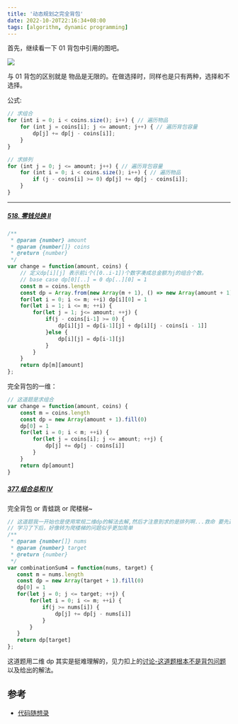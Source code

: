 ```yaml
---
title: '动态规划之完全背包'
date: 2022-10-20T22:16:34+08:00
tags: [algorithm, dynamic programming]
---
```


首先，继续看一下 01 背包中引用的图吧。

![](https://cdn.staticaly.com/gh/yokiizx/picgo@master/img/202210161922324.png)

与 01 背包的区别就是 物品是无限的。在做选择时，同样也是只有两种，选择和不选择。

公式:

```JavaScript
// 求组合
for (int i = 0; i < coins.size(); i++) { // 遍历物品
    for (int j = coins[i]; j <= amount; j++) { // 遍历背包容量
        dp[j] += dp[j - coins[i]];
    }
}

// 求排列
for (int j = 0; j <= amount; j++) { // 遍历背包容量
    for (int i = 0; i < coins.size(); i++) { // 遍历物品
        if (j - coins[i] >= 0) dp[j] += dp[j - coins[i]];
    }
}
```

---

##### [518. 零钱兑换 II](https://leetcode.cn/problems/coin-change-ii/)

```JavaScript
/**
 * @param {number} amount
 * @param {number[]} coins
 * @return {number}
 */
var change = function(amount, coins) {
    // 定义dp[i][j] 表示前i个([0..i-1])个数字凑成总金额为j的组合个数。
    // base case dp[0][..] = 0 dp[..][0] = 1
    const m = coins.length
    const dp = Array.from(new Array(m + 1), () => new Array(amount + 1).fill(0))
    for(let i = 0; i <= m; ++i) dp[i][0] = 1
    for(let i = 1; i <= m; ++i) {
        for(let j = 1; j<= amount; ++j) {
            if(j - coins[i-1] >= 0) {
                dp[i][j] = dp[i-1][j] + dp[i][j - coins[i - 1]]
            }else {
                dp[i][j] = dp[i-1][j]
            }
        }
    }
    return dp[m][amount]
};
```

完全背包的一维：

```JavaScript
// 这道题是求组合
var change = function(amount, coins) {
    const m = coins.length
    const dp = new Array(amount + 1).fill(0)
    dp[0] = 1
    for(let i = 0; i < m; ++i) {
        for(let j = coins[i]; j <= amount; ++j) {
            dp[j] += dp[j - coins[i]]
        }
    }
    return dp[amount]
}
```

##### [377.组合总和 IV](https://leetcode.cn/problems/combination-sum-iv/)

完全背包 or 青蛙跳 or 爬楼梯~

```JavaScript
// 这道题我一开始也是使用常规二维dp的解法去解,然后才注意到求的是排列啊...救命 要先遍历背包~
// 学习了下后，好像转为爬楼梯的问题似乎更加简单
/**
 * @param {number[]} nums
 * @param {number} target
 * @return {number}
 */
var combinationSum4 = function(nums, target) {
   const m = nums.length
   const dp = new Array(target + 1).fill(0)
   dp[0] = 1
   for(let j = 0; j <= target; ++j) {
       for(let i = 0; i <= m; ++i) {
           if(j >= nums[i]) {
               dp[j] += dp[j - nums[i]]
           }
       }
   }
   return dp[target]
};
```

这道题用二维 dp 其实是挺难理解的，见力扣上的[讨论-这道题根本不是背包问题](https://leetcode.cn/problems/combination-sum-iv/solutions/842528/zhe-dao-ti-gen-ben-bu-shi-bei-bao-wen-ti-eynx/?page=2)以及给出的解法。

## 参考

- [代码随想录](https://programmercarl.com/0518.%E9%9B%B6%E9%92%B1%E5%85%91%E6%8D%A2II.html#%E6%80%9D%E8%B7%AF)
